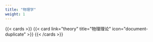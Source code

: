 ```yaml
---
title: "物理学"
weight: 1
---
```


{{< cards >}}
{{< card link="theory" title="物理理论" icon="document-duplicate" >}}
{{< /cards >}}
